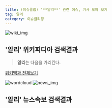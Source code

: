 ```yaml
---
title: (이슈클립) '**알리**' 관련 이슈, 기사 모아 보기
tag: 알리
category: 이슈클리핑
---
```

![wiki_img](https://user-images.githubusercontent.com/42597476/44503234-41136a80-a6d0-11e8-9071-6fc6418eafe4.png)
## **'**알리**'** 위키피디아 검색결과
>**알리**는 다음을 가리킨다.

<a href="https://ko.wikipedia.org/wiki/알리" target="_blank">위키백과 전체보기</a>

![wordcloud](https://s3.ap-northeast-2.amazonaws.com/lyrics101-wordcloud/2018-09-21-1537460283.png)
![news_img](https://user-images.githubusercontent.com/42597476/44507050-1206f400-a6e4-11e8-8d98-7ffbfebb353f.png)
## **'**알리**'** 뉴스속보 검색결과


